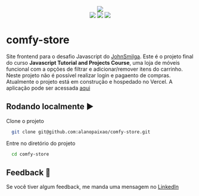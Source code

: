 <div align="center">
  <img src="https://img.shields.io/badge/status-in_progress-yellow" />
</div>
<div align="center">
  <img src="https://img.shields.io/badge/HTML5-white?&logo=HTML5	&logoColor=orange" />
    <img src="https://img.shields.io/badge/CSS3-white?&logo=CSS3&logoColor=blue" />
  <img src="https://img.shields.io/badge/JavaScript-white?&logo=JavaScript&logoColor=yellow" />

</div>

# comfy-store

Site frontend para o desafio Javascript do [JohnSmilga](https://johnsmilga.com/). Este é o projeto final do curso **Javascript Tutorial and Projects Course**, uma loja de móveis funcional com a opções de filtrar e adicionar/remover itens do carrinho. Neste projeto não é possível realizar login e pagaento de compras.
Atualmente o projeto está em construção e hospedado no Vercel. A aplicação pode ser acessada [aqui](https://comfy-store-gamma.vercel.app/)

## Rodando localmente ▶

Clone o projeto

```bash
  git clone git@github.com:alanopaixao/comfy-store.git
```

Entre no diretório do projeto

```bash
  cd comfy-store
```

## Feedback 💬

Se você tiver algum feedback, me manda uma mensagem no [LinkedIn](https://www.linkedin.com/in/alanpaixao/)
